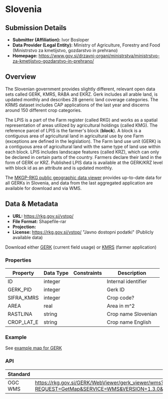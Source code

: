 # Slovenia

## Submission Details

- **Submitter (Affiliation):** Ivor Bosloper
- **Data Provider (Legal Entity):** Ministry of Agriculture, Forestry and Food  (Ministrstvo za kmetijstvo, gozdarstvo in prehrano)
- **Homepage:** https://www.gov.si/drzavni-organi/ministrstva/ministrstvo-za-kmetijstvo-gozdarstvo-in-prehrano/

## Overview

The Slovenian government provides slightly different, relevant open data sets called GERK, KMRS, RABA and EKRZ.
Gerk includes all arable land, is updated monthly and describes 28 generic land coverage categories. The KRMS dataset 
includes CAP applications of the last year and discerns around 150 different crop categories.

The LPIS is a part of the Farm register (called RKG) and works as a spatial representation of areas utilized by 
agricultural holdings (called KMG). The reference parcel of LPIS is the farmer's block (**block**). 
A block is a contiguous area of agricultural land in agricultural use by one Farm (exceptions are
defined in the legislation). The Farm land use unit (GERK) is a contiguous area of agricultural land with the same type
of land use within each block. LPIS includes landscape features (called KRZ), which can only be declared in certain parts
of the country. Farmers declare their land in the form of GERK or KRZ. Published LPIS data is available at the
GERK/KRZ level with block id as an attribute and is updated monthly.

The [MKGP-RKG public geographic data viewer](http://rkg.gov.si/GERK/WebViewer/) provides up-to-date data 
for all GERKs in Slovenia, and data from the last aggregated application are available for download and via WMS.

## Data & Metadata

- **URL:** https://rkg.gov.si/vstop/
- **File Format:** Shapefile-rar
- **Projection:** 
- **License:** https://rkg.gov.si/vstop/   "Javno dostopni podatki" (Publicly available data)

Download either [GERK](https://rkg.gov.si/arhiv/GERK/GERK_2024_10_31.zip) (current field usage) or 
[KMRS](https://rkg.gov.si/razno/portal_analysis/KMRS_2023.rar) (farmer application)

### Properties

| Property   | **Data Type** | Constraints | Description         |
|------------|---------------|-------------|---------------------|
| ID         | integer       |             | Internal identifier |
| GERK_PID   | integer       |             | Gerk ID             |
| SIFRA_KMRS | integer       |             | Crop code?          |
| AREA       | real          |             | Area in m^2         |
| RASTLINA   | string        |             | Crop name Slovenian |
| CROP_LAT_E | string        |             | Crop name English   |

### Example

See [example map for GERK](http://rkg.gov.si/GERK/WebViewer/)

### API

| Standard | URL                                                                                                                                                                                                                                                                         |
|----------|-----------------------------------------------------------------------------------------------------------------------------------------------------------------------------------------------------------------------------------------------------------------------------|
| OGC WMS  | https://rkg.gov.si/GERK/WebViewer/gerk_viewer/wms?REQUEST=GetMap&SERVICE=WMS&VERSION=1.3.0&EXCEPTIONS=INIMAGE&LOCALE=sl&FEATURE_COUNT=1000&CRS=EPSG%3A3794&TRANSPARENT=FALSE&FORMAT=image%2Fjpeg&LAYERS=&STYLES=&&BBOX=393322%2C76822%2C396862%2C78582&WIDTH=885&HEIGHT=440 |
